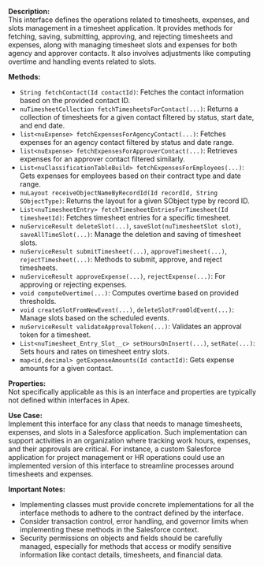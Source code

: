 **Description:**  
This interface defines the operations related to timesheets, expenses, and slots management in a timesheet application. It provides methods for fetching, saving, submitting, approving, and rejecting timesheets and expenses, along with managing timesheet slots and expenses for both agency and approver contacts. It also involves adjustments like computing overtime and handling events related to slots.

**Methods:**
- `String fetchContact(Id contactId)`: Fetches the contact information based on the provided contact ID.
- `nuTimesheetCollection fetchTimesheetsForContact(...)`: Returns a collection of timesheets for a given contact filtered by status, start date, and end date.
- `list<nuExpense> fetchExpensesForAgencyContact(...)`: Fetches expenses for an agency contact filtered by status and date range.
- `list<nuExpense> fetchExpensesForApproverContact(...)`: Retrieves expenses for an approver contact filtered similarly.
- `List<nuClassificationTableBuild> fetchExpensesForEmployees(...)`: Gets expenses for employees based on their contract type and date range.
- `nuLayout receiveObjectNameByRecordId(Id recordId, String SObjectType)`: Returns the layout for a given SObject type by record ID.
- `List<nuTimesheetEntry> fetchTimesheetEntriesForTimesheet(Id timesheetId)`: Fetches timesheet entries for a specific timesheet.
- `nuServiceResult deleteSlot(...)`, `saveSlot(nuTimesheetSlot slot)`, `saveAllTimeSlot(...)`: Manage the deletion and saving of timesheet slots.
- `nuServiceResult submitTimesheet(...)`, `approveTimesheet(...)`, `rejectTimesheet(...)`: Methods to submit, approve, and reject timesheets.
- `nuServiceResult approveExpense(...)`, `rejectExpense(...)`: For approving or rejecting expenses.
- `void computeOvertime(...)`: Computes overtime based on provided thresholds.
- `void createSlotFromNewEvent(...)`, `deleteSlotFromOldEvent(...)`: Manage slots based on the scheduled events.
- `nuServiceResult validateApprovalToken(...)`: Validates an approval token for a timesheet.
- `List<nuTimesheet_Entry_Slot__c> setHoursOnInsert(...)`, `setRate(...)`: Sets hours and rates on timesheet entry slots.
- `map<id,decimal> getExpenseAmounts(Id contactId)`: Gets expense amounts for a given contact.
  
**Properties:**  
Not specifically applicable as this is an interface and properties are typically not defined within interfaces in Apex.

**Use Case:**  
Implement this interface for any class that needs to manage timesheets, expenses, and slots in a Salesforce application. Such implementation can support activities in an organization where tracking work hours, expenses, and their approvals are critical. For instance, a custom Salesforce application for project management or HR operations could use an implemented version of this interface to streamline processes around timesheets and expenses.

**Important Notes:**
- Implementing classes must provide concrete implementations for all the interface methods to adhere to the contract defined by the interface.
- Consider transaction control, error handling, and governor limits when implementing these methods in the Salesforce context.
- Security permissions on objects and fields should be carefully managed, especially for methods that access or modify sensitive information like contact details, timesheets, and financial data.